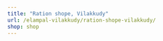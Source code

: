 ```yaml
---
title: "Ration shope, Vilakkudy"
url: /elampal-vilakkudy/ration-shope-vilakkudy/
shop: shop
---
```

